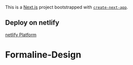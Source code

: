 This is a [Next.js](https://nextjs.org/) project bootstrapped with [`create-next-app`](https://github.com/vercel/next.js/tree/canary/packages/create-next-app).


## Deploy on netlify

[netlify Platform](https://formalinedesign.netlify.app/)

# Formaline-Design
